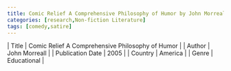 ```yaml
---
title: Comic Relief A Comprehensive Philosophy of Humor by John Morreall
categories: [research,Non-fiction Literature]
tags: [comedy,satire]
---
```

        
| Title | Comic Relief A Comprehensive Philosophy of Humor  |
| Author |  John Morreall  |
| Publication Date | 2005   |
| Country | America |
| Genre | Educational  |
        